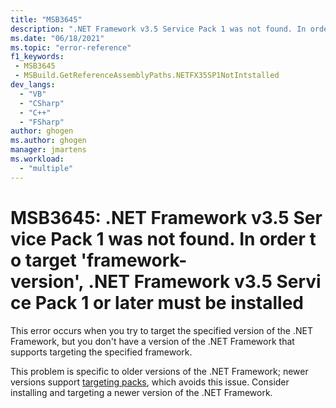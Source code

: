 ```yaml
---
title: "MSB3645"
description: ".NET Framework v3.5 Service Pack 1 was not found. In order to target 'framework-version', .NET Framework v3.5 Service Pack 1 or later must be installed."
ms.date: "06/18/2021"
ms.topic: "error-reference"
f1_keywords:
 - MSB3645
 - MSBuild.GetReferenceAssemblyPaths.NETFX35SP1NotIntstalled
dev_langs:
  - "VB"
  - "CSharp"
  - "C++"
  - "FSharp"
author: ghogen
ms.author: ghogen
manager: jmartens
ms.workload:
  - "multiple"
---
```

# MSB3645: .NET Framework v3.5 Service Pack 1 was not found. In order to target 'framework-version', .NET Framework v3.5 Service Pack 1 or later must be installed

This error occurs when you try to target the specified version of the .NET Framework, but you don't have a version of the .NET Framework that supports targeting the specified framework.

This problem is specific to older versions of the .NET Framework; newer versions support [targeting packs](/dotnet/framework/install/guide-for-developers), which avoids this issue. Consider installing and targeting a newer version of the .NET Framework.
